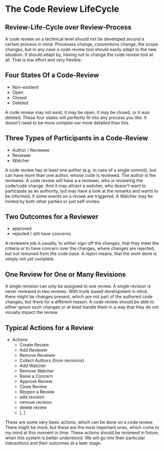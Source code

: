 # The Code Review LifeCycle

## Review-Life-Cycle over Review-Process

A code review on a technical level should not be developed around a certain process in mind. Processes
change, conventions change, the scope changes, but in any case a code review tool should easily adapt
to the new situation. It should adapt by, having not to change the code review tool at all. That is low
effort and very flexible.

## Four States Of a Code-Review

* Non-existent
* Open
* Closed
* Deleted

A code review may not exist, it may be open, it may be closed, or it was deleted. These four states
will perfectly fit into any process you like. It doesn't need to be more complex nor more detailed 
than this.

## Three Types of Participants in a Code-Review

* Author / Reviewee
* Reviewer
* Watcher

A code review has at least one author (e.g. in case of a single commit), but can have more than one
author, whose code is reviewed. The author is the reviewee. A code review will have a a reviewer, who
is reviewing the code/code change. And it may attract a watcher, who doesn't want to participate as
an authority, but may have a look at the remarks and wants to be informed, if some events on a review
are triggered. A Watcher may be invited by both other parties or just self-invites.  

## Two Outcomes for a Reviewer

* approved
* rejected / still have concerns

A reviewers job is usually, to wither sign-off the changes, that they meet the criteria or to have concern 
over the changes, where changes are rejected, but not removed from the code base. A reject means, that the
work done is simply not yet complete.

## One Review for One or Many Revisions

A single revision can only be assigned to one review. A single revision is never reviewed in two reviews.
With trunk based development in mind, there might be changes present, which are not part of the authored
code changes, but there for a different reason. A code review should be able to either ignore such changes
or at least handle them in a way that they do not visually impact the review.

## Typical Actions for a Review 

* Actions
  * Create Review
  * Add Reviewer
  * Remove Reviewer
  * Collect Authors (from revisions)
  * Add Watcher
  * Remove Watcher
  * Raise a Concern
  * Approve Review
  * Close Review
  * Reopen a Review
  * add revision
  * remove revision
  * delete review
  * [..]
  
These are some very basic actions, which can be done on a code review. There might be more, but these are
the most important ones, which come to my mind at this moment in time. These actions should be reviewed
in future, when this system is better understood. We will go into their particular interactions and their
outcomes at a later stage.